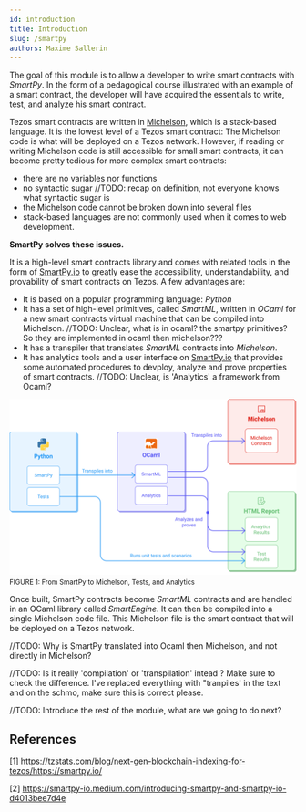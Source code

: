 ```yaml
---
id: introduction
title: Introduction
slug: /smartpy
authors: Maxime Sallerin
---
```


The goal of this module is to allow a developer to write smart contracts with _SmartPy_. In the form of a pedagogical course illustrated with an example of a smart contract, the developer will have acquired the essentials to write, test, and analyze his smart contract.

Tezos smart contracts are written in [Michelson](https://opentezos.com/michelson), which is a stack-based language. It is the lowest level of a Tezos smart contract: The Michelson code is what will be deployed on a Tezos network. However, if reading or writing Michelson code is still accessible for small smart contracts, it can become pretty tedious for more complex smart contracts:

- there are no variables nor functions
- no syntactic sugar //TODO: recap on definition, not everyone knows what syntactic sugar is
- the Michelson code cannot be broken down into several files
- stack-based languages are not commonly used when it comes to web development. 

**SmartPy solves these issues.**

It is a high-level smart contracts library and comes with related tools in the form of [SmartPy.io](https://smartpy.io/) to greatly ease the accessibility, understandability, and provability of smart contracts on Tezos. A few advantages are:

- It is based on a popular programming language: _Python_
- It has a set of high-level primitives, called _SmartML_, written in _OCaml_ for a new smart contracts virtual machine that can be compiled into Michelson. //TODO: Unclear, what is in ocaml? the smartpy primitives? So they are implemented in ocaml then michelson???
- It has a transpiler that translates _SmartML_ contracts into _Michelson_.
- It has analytics tools and a user interface on [SmartPy.io](https://smartpy.io) that provides some automated procedures to devploy, analyze and prove properties of smart contracts. //TODO: Unclear, is 'Analytics' a framework from Ocaml? 

![](../../static/img/smartpy/smartpy_intro.svg)
<small className="figure">FIGURE 1: From SmartPy to Michelson, Tests, and Analytics </small>

Once built, SmartPy contracts become _SmartML_ contracts and are handled in an OCaml library called _SmartEngine_. It can then be compiled into a single Michelson code file.
This Michelson file is the smart contract that will be deployed on a Tezos network.

//TODO: Why is SmartPy translated into Ocaml then Michelson, and not directly in Michelson?

//TODO: Is it really 'compilation' or 'transpilation' intead ? Make sure to check the difference. I've replaced everything with "tranpiles' in the text and on the schmo, make sure this is correct please.

//TODO: Introduce the rest of the module, what are we going to do next?

## References

[1] https://tzstats.com/blog/next-gen-blockchain-indexing-for-tezos/https://smartpy.io/

[2] https://smartpy-io.medium.com/introducing-smartpy-and-smartpy-io-d4013bee7d4e
